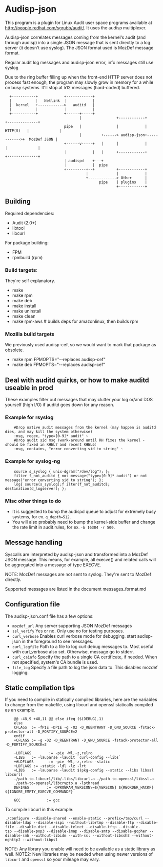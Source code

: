 # Audisp-json

This program is a plugin for Linux Audit user space programs available at <http://people.redhat.com/sgrubb/audit/>.
It uses the audisp multiplexer.

Audisp-json correlates messages coming from the kernel's audit (and through audisp) into a single JSON message that is
sent directly to a log server (it doesn't use syslog).
The JSON format used is MozDef message format.

Regular audit log messages and audisp-json error, info messages still use syslog.


Due to the ring buffer filling up when the front-end HTTP server does not process fast enough, the program may slowly
grow in memory for a while on busy systems. It'll stop at 512 messages (hard-coded) buffered.

```
  +-----------+            +------------+
  |           |   Netlink  |            |
  |  kernel   +------------>   auditd   |
  |           |            |            |
  +-----------+            +------+-----+
                                  |                +------------+             +--------------+
                           pipe   |                |            |   HTTP(S)   |              |
                                  |         +------> audisp-json+------------>+  MozDef JSON |
                           +------v-----+   |      |            |             |              |
                           |            |   |      +------------+             +--------------+
                           | audispd    +---+
                           |            |  pipe
                           +---------+--+          +------------+
                                     |             |            |
                                     +-------------> Other      |
                                           pipe    | plugins    |
                                                   +------------+

```

## Building

Required dependencies:
- Audit (2.0+)
- libtool
- libcurl

For package building:
- FPM
- rpmbuild (rpm)

### Build targets:
They're self explanatory.

- make
- make rpm
- make deb
- make install
- make uninstall
- make clean
- make rpm-aws # builds deps for amazonlinux, then builds rpm

### Mozilla build targets
We previously used audisp-cef, so we would want to mark that package as obsolete.

- make rpm FPMOPTS="--replaces audisp-cef"
- make deb FPMOPTS="--replaces audisp-cef"

## Deal with auditd quirks, or how to make auditd useable in prod

These examples filter out messages that may clutter your log or/and DOS yourself (high I/O) if auditd goes
down for any reason.

### Example for rsyslog

```
    #Drop native audit messages from the kernel (may happen is auditd dies, and may kill the system otherwise)
    :msg, regex, "type=[0-9]* audit" ~
    #Drop audit sid msg (work-around until RH fixes the kernel - should be fixed in RHEL7 and recent RHEL6)
    :msg, contains, "error converting sid to string" ~
```

### Example for syslog-ng

```
    source s_syslog { unix-dgram("/dev/log"); };
    filter f_not_auditd { not message("type=[0-9]* audit") or not message("error converting sid to string"); };
    log{ source(s_syslog);f ilter(f_not_auditd); destination(d_logserver); };
```

### Misc other things to do

- It is suggested to bump the audispd queue to adjust for extremely busy systems, for ex. `q_depth=512`.
- You will also probably need to bump the kernel-side buffer and change the rate limit in audit.rules, for ex. `-b 16384
  -r 500`.

## Message handling

Syscalls are interpreted by audisp-json and transformed into a MozDef JSON message.
This means, for example, all execve() and related calls will be aggregated into a message of type EXECVE.

NOTE: MozDef messages are not sent to syslog. They're sent to MozDef directly.

Supported messages are listed in the document messages_format.md

## Configuration file

The audisp-json.conf file has a few options:

- `mozdef_url` Any server supporting JSON MozDef messages
- `ssl_verify` Yes or no. Only use no for testing purposes.
- `curl_verbose` Enables curl verbose mode for debugging. start audisp-json in the foreground to see messages.
- `curl_logfile` Path to a file to log curl debug messages to. Most useful with curl_verbose also set. Otherwise,
  message go to stderr.
- `curl_cainfo` Specify the path to a single CA certificate, if needed. When not specified, system's CA bundle is used.
- `file_log` Specify a file path to log the json data to. This disables mozdef logging.

## Static compilation tips
If you need to compile in statically compiled libraries, here are the variables to change from the makefile,
using libcurl and openssl statically compiled as an example.

```
    @@ -48,9 +48,11 @@ else ifeq ($(DEBUG),1)
    else
    CFLAGS  := -fPIE -DPIE -g -O2 -D_REENTRANT -D_GNU_SOURCE -fstack-protector-all -D_FORTIFY_SOURCE=2
    endif
    +CFLAGS := -g -O2 -D_REENTRANT -D_GNU_SOURCE -fstack-protector-all -D_FORTIFY_SOURCE=2

    -LDFLAGS        := -pie -Wl,-z,relro
    -LIBS   := -lauparse -laudit `curl-config --libs`
    +#LDFLAGS       := -pie -Wl,-z,relro -static
    +LDFLAGS := -static -ldl -lz -lrt
    +LIBS   := -lauparse -laudit $(pkg-config --static --libs libssl libcurl)
    ./path-to-libcurl/lib/.libs/libcurl.a ./path-to-openssl/libssl.a
    ./path-to-openssl/libcrypto.a -lpthread
    DEFINES        := -DPROGRAM_VERSION\=${VERSION} ${REORDER_HACKF} ${IGNORE_EMPTY_EXECVE_COMMANDF}

    GCC            := gcc
```

To compile libcurl in this example:

```
./configure --disable-shared --enable-static --prefix=/tmp/curl --disable-ldap --disable-sspi --without-librtmp --disable-ftp --disable-file --disable-dict --disable-telnet --disable-tftp --disable-
tsp --disable-pop3 --disable-imap --disable-smtp --disable-gopher --disable-smb --without-libidn --with-ssl --without-libssh2 --without-nghttp2 --without-libpsl
```

NOTE: Any library you enable will need to be available as a static library as well.
NOTE2: New libraries may be needed when using newer versions of `libcurl` and `openssl` so your mileage may vary.

